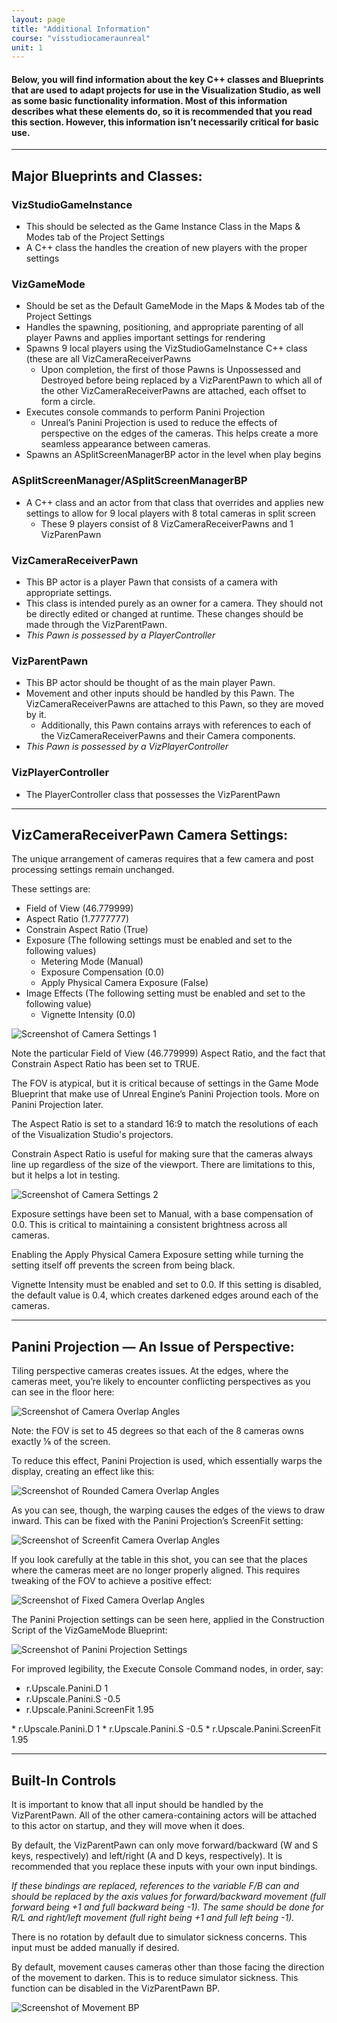 ```yaml
---
layout: page
title: "Additional Information"
course: "visstudiocameraunreal"
unit: 1
---
```


#### Below, you will find information about the key C++ classes and Blueprints that are used to adapt projects for use in the Visualization Studio, as well as some basic functionality information. Most of this information describes what these elements do, so it is recommended that you read this section. However, this information isn’t necessarily critical for basic use.

---

## Major Blueprints and Classes:
### VizStudioGameInstance
* This should be selected as the Game Instance Class in the Maps & Modes tab of the Project Settings
* A C++ class the handles the creation of new players with the proper settings

### VizGameMode
* Should be set as the Default GameMode in the Maps & Modes tab of the Project Settings
* Handles the spawning, positioning, and appropriate parenting of all player Pawns and applies important settings for rendering
* Spawns 9 local players using the VizStudioGameInstance C++ class (these are all VizCameraReceiverPawns
    * Upon completion, the first of those Pawns is Unpossessed and Destroyed before being replaced by a VizParentPawn to which all of the other VizCameraReceiverPawns are attached, each offset to form a circle.
* Executes console commands to perform Panini Projection
    * Unreal’s Panini Projection is used to reduce the effects of perspective on the edges of the cameras. This helps create a more seamless appearance between cameras.
* Spawns an ASplitScreenManagerBP actor in the level when play begins

### ASplitScreenManager/ASplitScreenManagerBP
* A C++ class and an actor from that class that overrides and applies new settings to allow for 9 local players with 8 total cameras in split screen
    * These 9 players consist of 8 VizCameraReceiverPawns and 1 VizParenPawn

### VizCameraReceiverPawn
* This BP actor is a player Pawn that consists of a camera with appropriate settings. 
* This class is intended purely as an owner for a camera. They should not be directly edited or changed at runtime. These changes should be made through the VizParentPawn.
* *This Pawn is possessed by a PlayerController*

### VizParentPawn
* This BP actor should be thought of as the main player Pawn.
* Movement and other inputs should be handled by this Pawn. The VizCameraReceiverPawns are attached to this Pawn, so they are moved by it.
    * Additionally, this Pawn contains arrays with references to each of the VizCameraReceiverPawns and their Camera components.
* *This Pawn is possessed by a VizPlayerController*

### VizPlayerController
* The PlayerController class that possesses the VizParentPawn

---

## VizCameraReceiverPawn Camera Settings:
The unique arrangement of cameras requires that a few camera and post processing settings remain unchanged.

These settings are:
* Field of View (46.779999)
* Aspect Ratio (1.7777777)
* Constrain Aspect Ratio (True)
* Exposure (The following settings must be enabled and set to the following values)
    * Metering Mode (Manual)
    * Exposure Compensation (0.0)
    * Apply Physical Camera Exposure (False)
* Image Effects (The following setting must be enabled and set to the following value)
    * Vignette Intensity (0.0)

![Screenshot of Camera Settings 1](CamSettings1.png)

Note the particular Field of View (46.779999) Aspect Ratio, and the fact that Constrain Aspect Ratio has been set to TRUE.

The FOV is atypical, but it is critical because of settings in the Game Mode Blueprint that make use of Unreal Engine’s Panini Projection tools. More on Panini Projection later.

The Aspect Ratio is set to a standard 16:9 to match the resolutions of each of the Visualization Studio's projectors.

Constrain Aspect Ratio is useful for making sure that the cameras always line up regardless of the size of the viewport. There are limitations to this, but it helps a lot in testing.

![Screenshot of Camera Settings 2](CamSettings2.png)

Exposure settings have been set to Manual, with a base compensation of 0.0. This is critical to maintaining a consistent brightness across all cameras.

Enabling the Apply Physical Camera Exposure setting while turning the setting itself off prevents the screen from being black.

Vignette Intensity must be enabled and set to 0.0. If this setting is disabled, the default value is 0.4, which creates darkened edges around each of the cameras.

---

## Panini Projection — An Issue of Perspective:
Tiling perspective cameras creates issues. At the edges, where the cameras meet, you’re likely to encounter conflicting perspectives as you can see in the floor here:

![Screenshot of Camera Overlap Angles](Projection1.png)

Note: the FOV is set to 45 degrees so that each of the 8 cameras owns exactly ⅛ of the screen.

To reduce this effect, Panini Projection is used, which essentially warps the display, creating an effect like this:

![Screenshot of Rounded Camera Overlap Angles](Projection2.png)

As you can see, though, the warping causes the edges of the views to draw inward. This can be fixed with the Panini Projection’s ScreenFit setting:

![Screenshot of Screenfit Camera Overlap Angles](Projection3.png)

If you look carefully at the table in this shot, you can see that the places where the cameras meet are no longer properly aligned. This requires tweaking of the FOV to achieve a positive effect:

![Screenshot of Fixed Camera Overlap Angles](Projection4.png)

The Panini Projection settings can be seen here, applied in the Construction Script of the VizGameMode Blueprint:

![Screenshot of Panini Projection Settings](ConsoleCommands.png)

For improved legibility, the Execute Console Command nodes, in order, say:
<ul>
  <li>r.Upscale.Panini.D 1</li>
  <li>r.Upscale.Panini.S -0.5</li>
  <li>r.Upscale.Panini.ScreenFit 1.95</li>
</ul>
    * r.Upscale.Panini.D 1
    * r.Upscale.Panini.S -0.5
    * r.Upscale.Panini.ScreenFit 1.95

---

## Built-In Controls

It is important to know that all input should be handled by the VizParentPawn. All of the other camera-containing actors will be attached to this actor on startup, and they will move when it does.

By default, the VizParentPawn can only move forward/backward (W and S keys, respectively) and left/right (A and D keys, respectively). It is recommended that you replace these inputs with your own input bindings.

*If these bindings are replaced, references to the variable F/B can and should be replaced by the axis values for forward/backward movement (full forward being +1 and full backward being -1). The same should be done for R/L and right/left movement (full right being +1 and full left being -1).*

There is no rotation by default due to simulator sickness concerns. This input must be added manually if desired.

By default, movement causes cameras other than those facing the direction of the movement to darken. This is to reduce simulator sickness. This function can be disabled in the VizParentPawn BP.

![Screenshot of Movement BP](Movement.png)